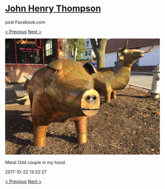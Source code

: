 # [John Henry Thompson](../README.md)
post Facebook.com

[< Previous](2017-10-24-1.md) [Next >](2017-10-18-1.md)

[![](../media/2017-10-22/Timeline-Photos-Metal-Odd-couple-in-my-hood.jpg)](../README.md)

Metal Odd couple in my hood.

2017-10-22 13:32:27

[< Previous](2017-10-24-1.md) [Next >](2017-10-18-1.md)